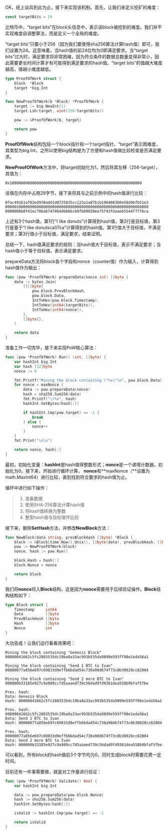 OK，纸上谈兵到此为止，接下来实现该机制。首先，让我们来定义挖矿的难度：

```go
const targetBits = 24
```

比特币中，“target bits”在block头信息中，表示该block被挖到的难度。我们并不实现难度自调整算法，而是定义一个全局的难度。

“target bits”只要小于256（因为我们要使用sha256算法计算hash值）即可，我们设置为24。这意味着，当hash值的前24位均为0即满足要求。当“target bits”过大时，满足要求将非常困难，因为符合条件的数据总数量变得非常小，因此需要更长时间计算才有可能得到满足要求的hash值。“target bits”的值越大难度越高，值越小难度越低。

```go
type ProofOfWork struct {
    block  *Block
    target *big.Int
}

func NewProofOfWork(b *Block) *ProofOfWork {
    target := big.NewInt(1)
    target.Lsh(target, uint(256-targetBits))

    pow := &ProofOfWork{b, target}

    return pow
}
```

**ProofOfWork**结构包括一个block指针和一个target指针。“target”表示困难度，其类型为big.Int，之所以使用big结构是为了方便和hash值做比较检查是否满足要求。

**NewProofOfWork**方法中，将target初始化为1，然后将其左移（256-target），其值为：

```
0x10000000000000000000000000000000000000000000000000000000000
```

该值在内存中占用29字节，接下来将其与之前示例中的hash值进行比较：

```
0fac49161af82ed938add1d8725835cc123a1a87b1b196488360e58d4bfb51e3
0000010000000000000000000000000000000000000000000000000000000000
0000008b0f41ec78bab747864db66bcb9fb89920ee75f43fdaaeb5544f7f76ca
```

上述有3个hash值，第1行“I like donuts”计算得到hash值，第2行是目标值，第3行是基于“I like donutsca07ca”计算得到的hash值。第1行值大于目标值，不满足要求；第3行值小于目标值，满足要求，结束证明。

总结一下，hash值满足要求的规则：当hash值大于目标值，表示不满足要求；当hash值小于等于目标值，表示满足要求。

prepareData方法将block各个字段和nonce（counter值）作为输入，计算得到hash值作为输出：

```go
func (pow *ProofOfWork) prepareData(nonce int) []byte {
    data := bytes.Join(
        [][]byte{
            pow.block.PrevBlockHash,
            pow.block.Data,
            IntToHex(pow.block.Timestamp),
            IntToHex(int64(targetBits)),
            IntToHex(int64(nonce)),
        },
        []byte{},
    )

    return data
}
```

准备工作一切完毕，接下来实现PoW核心算法：

```go
func (pow *ProofOfWork) Run() (int, []byte) {
    var hashInt big.Int
    var hash [32]byte
    nonce := 0

    fmt.Printf("Mining the block containing \"%s\"\n", pow.block.Data)
    for nonce < maxNonce {
        data := pow.prepareData(nonce)
        hash = sha256.Sum256(data)
        fmt.Printf("\r%x", hash)
        hashInt.SetBytes(hash[:])

        if hashInt.Cmp(pow.target) == -1 {
            break
        } else {
            nonce++
        }
    }
    fmt.Print("\n\n")

    return nonce, hash[:]
}
```

最初，初始化变量：**hashInt**是hash值得整数形式；**nonce**是一个递增计数器，初始化为0。接下来，开始进行循环计算， **nonce**和**maxNonce（**设置为math.MaxInt64）进行比较，直到找到符合要求的hash值为止。

循环中进行如下操作：

> 1. 准备数据
> 2. 使用SHA-256算法计算hash值
> 3. 将hash值转换为整数
> 4. 整型hash值与目标值作比较

接下来，删除**SetHash**方法，并修改**NewBlock**方法：

```go
func NewBlock(data string, prevBlockHash []byte) *Block {
    block := &Block{time.Now().Unix(), []byte(data), prevBlockHash, []byte{}, 0}
    pow := NewProofOfWork(block)
    nonce, hash := pow.Run()

    block.Hash = hash[:]
    block.Nonce = nonce

    return block
}
```

我们将**nonce**将入**Block**结构，这是因为**nonce**需要用于后续验证操作。**Block**结构结构如下：

```go
type Block struct {
	Timestamp     int64
	Data          []byte
	PrevBlockHash []byte
	Hash          []byte
	Nonce         int
}
```

大功告成！让我们运行看看效果吧：

```
Mining the block containing "Genesis Block"
00000041662c5fc2883535dc19ba8a33ac993b535da9899e593ff98e1eda56a1

Mining the block containing "Send 1 BTC to Ivan"
00000077a856e697c69833d9effb6bdad54c730a98d674f73c0b30020cc82804

Mining the block containing "Send 2 more BTC to Ivan"
000000b33185e927c9a989cc7d5aaaed739c56dad9fd9361dea558b9bfaf5fbe

Prev. hash:
Data: Genesis Block
Hash: 00000041662c5fc2883535dc19ba8a33ac993b535da9899e593ff98e1eda56a1

Prev. hash: 00000041662c5fc2883535dc19ba8a33ac993b535da9899e593ff98e1eda56a1
Data: Send 1 BTC to Ivan
Hash: 00000077a856e697c69833d9effb6bdad54c730a98d674f73c0b30020cc82804

Prev. hash: 00000077a856e697c69833d9effb6bdad54c730a98d674f73c0b30020cc82804
Data: Send 2 more BTC to Ivan
Hash: 000000b33185e927c9a989cc7d5aaaed739c56dad9fd9361dea558b9bfaf5fbe
```

可以看到，所有block的hash值前3个字节均为0，同时生成block时需要花费一定时间。

目前还有一件事需要做，就是对工作量进行验证：

```go
func (pow *ProofOfWork) Validate() bool {
	var hashInt big.Int

	data := pow.prepareData(pow.block.Nonce)
	hash := sha256.Sum256(data)
	hashInt.SetBytes(hash[:])

	isValid := hashInt.Cmp(pow.target) == -1

	return isValid
}
```



